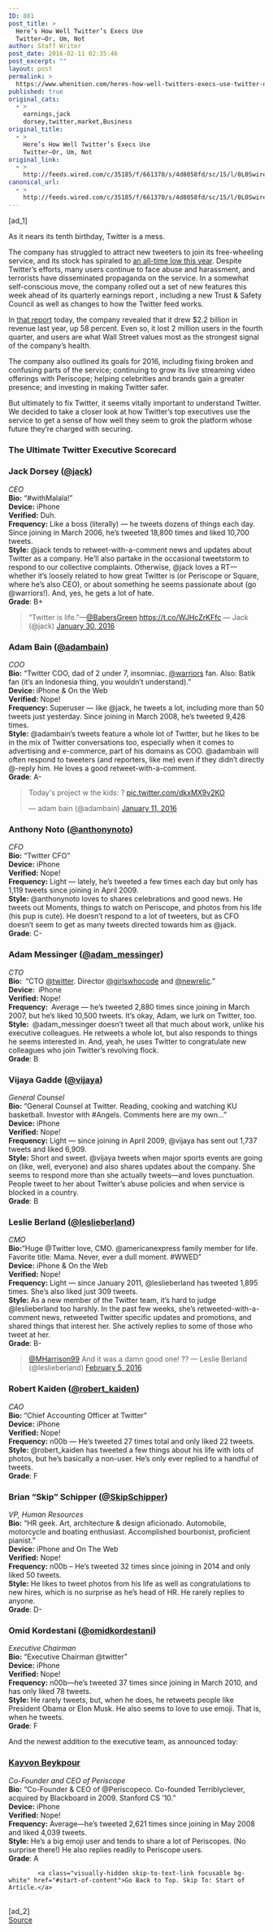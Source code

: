 ```yaml
---
ID: 881
post_title: >
  Here’s How Well Twitter’s Execs Use
  Twitter—Or, Um, Not
author: Staff Writer
post_date: 2016-02-11 02:35:46
post_excerpt: ""
layout: post
permalink: >
  https://www.whenitson.com/heres-how-well-twitters-execs-use-twitter-or-um-not/
published: true
original_cats:
  - >
    earnings,jack
    dorsey,twitter,market,Business
original_title:
  - >
    Here’s How Well Twitter’s Execs Use
    Twitter—Or, Um, Not
original_link:
  - >
    http://feeds.wired.com/c/35185/f/661370/s/4d8058fd/sc/15/l/0L0Swired0N0C20A160C0A20Cheres0Ehow0Ewell0Etwitters0Eexecs0Euse0Etwitter0Eor0Eum0Enot0C/story01.htm
canonical_url:
  - >
    http://feeds.wired.com/c/35185/f/661370/s/4d8058fd/sc/15/l/0L0Swired0N0C20A160C0A20Cheres0Ehow0Ewell0Etwitters0Eexecs0Euse0Etwitter0Eor0Eum0Enot0C/story01.htm
---
```

 [ad_1]
<br><div id=""><p>As it nears its tenth birthday, Twitter is a mess.</p>
<p>The company has struggled to attract new tweeters to join its free-wheeling service, and its stock has spiraled to <a href="http://www.wired.com/2016/02/twitter-is-now-worth-less-than-many-of-the-unicorns/" target="_blank">an all-time low this year</a>. Despite Twitter’s efforts, many users continue to face abuse and harassment, and terrorists have disseminated propaganda on the service. In a somewhat self-conscious move, the company rolled out a set of new features this week ahead of its quarterly earnings report , including a new Trust &amp; Safety Council as well as changes to how the Twitter feed works. </p>
<p>In <a href="http://files.shareholder.com/downloads/AMDA-2F526X/1490875248x0x874459/8A4D1A1D-D184-4AFE-9AC1-F880C5EA06F1/Q415_Shareholder_Letter.pdf" target="_blank">that report</a> today, the company revealed that it drew $2.2 billion in revenue last year, up 58 percent. Even so, it lost 2 million users in the fourth quarter, and users are what Wall Street values most as the strongest signal of the company’s health.</p>
<p>The company also outlined its goals for 2016, including fixing broken and confusing parts of the service; continuing to grow its live streaming video offerings with Periscope; helping celebrities and brands gain a greater presence; and investing in making Twitter safer. </p>
<p>But ultimately to fix Twitter, it seems vitally important to understand Twitter. We decided to take a closer look at how Twitter’s top executives use the service to get a sense of how well they seem to grok the platform whose future they’re charged with securing.   </p>
<h3>The Ultimate Twitter Executive Scorecard</h3>
<h3>Jack Dorsey (<a href="https://twitter.com/jack" target="_blank">@jack</a>)</h3>
<p><em>CEO</em><br/><strong>Bio:</strong> “#withMalala!”<br/><strong>Device:</strong> iPhone<br/><strong>Verified:</strong> Duh.<br/><strong>Frequency:</strong> Like a boss (literally) — he tweets dozens of things each day. Since joining in March 2006, he’s tweeted 18,800 times and liked 10,700 tweets.<br/><strong>Style:</strong> @jack tends to retweet-with-a-comment news and updates about Twitter as a company. He’ll also partake in the occasional tweetstorm to respond to our collective complaints. Otherwise, @jack loves a RT—whether it’s loosely related to how great Twitter is (or Periscope or Square, where he’s also CEO), or about something he seems passionate about (go @warriors!). And, yes, he gets a lot of hate.<br/><strong>Grade</strong>: B+ </p>
<blockquote class="twitter-tweet" data-lang="en" readability="2.7789473684211"><p>“Twitter is life.”—<a href="https://twitter.com/BabersGreen">@BabersGreen</a> <a href="https://t.co/WJHcZrKFfc">https://t.co/WJHcZrKFfc</a> — Jack (@jack) <a href="https://twitter.com/jack/status/693334818369572864">January 30, 2016</a></p></blockquote>

<h3>Adam Bain (<a href="https://twitter.com/adambain?ref_src=twsrc%5Egoogle%7Ctwcamp%5Eserp%7Ctwgr%5Eauthor" target="_blank">@adambain</a>)</h3>
<p><em>COO</em><br/><strong>Bio:</strong> “Twitter COO, dad of 2 under 7, insomniac. <a class="link-complex" href="https://twitter.com/warriors/" target="_blank" rel="user" data-user-name="warriors">@<span class="link-complex-target">warriors</span></a> fan. Also: Batik fan (it’s an Indonesia thing, you wouldn’t understand).” <br/><strong> Device: </strong>iPhone &amp; On the Web<br/><strong>Verified:</strong> Nope!<br/><strong> Frequency:</strong> Superuser — like @jack, he tweets a lot, including more than 50 tweets just yesterday. Since joining in March 2008, he’s tweeted 9,428 times.<br/><strong> Style:</strong> @adambain’s tweets feature a whole lot of Twitter, but he likes to be in the mix of Twitter conversations too, especially when it comes to advertising and e-commerce, part of his domains as COO. @adambain will often respond to tweeters (and reporters, like me) even if they didn’t directly @-reply him. He loves a good retweet-with-a-comment.<br/><strong>Grade</strong>: A-</p>
<blockquote class="twitter-tweet" data-lang="en" readability="4.7058823529412"><p lang="en" dir="ltr">Today's project w the kids: ? <a href="https://t.co/dkxMX9v2KO">pic.twitter.com/dkxMX9v2KO</a></p>
<p>— adam bain (@adambain) <a href="https://twitter.com/adambain/status/686342749163880448">January 11, 2016</a></p></blockquote>

<h3>Anthony Noto (<a href="https://twitter.com/anthonynoto?ref_src=twsrc%5Egoogle%7Ctwcamp%5Eserp%7Ctwgr%5Eauthor" target="_blank">@anthonynoto</a>)</h3>
<p><em>CFO</em><br/><strong> Bio:</strong> “Twitter CFO”<br/><strong>Device:</strong> iPhone<br/><strong>Verified:</strong> Nope!<br/><strong> Frequency:</strong> Light — lately, he’s tweeted a few times each day but only has 1,119 tweets since joining in April 2009.<br/><strong> Style:</strong> @anthonynoto loves to shares celebrations and good news. He tweets out Moments, things to watch on Periscope, and photos from his life (his pup is cute). He doesn’t respond to a lot of tweeters, but as CFO doesn’t seem to get as many tweets directed towards him as @jack.<br/><strong>Grade</strong>: C-</p>
<h3>Adam Messinger (<a href="https://twitter.com/adam_messinger" target="_blank">@adam_messinger</a>)</h3>
<p><em>CTO</em><br/><strong> Bio: </strong> “CTO <a href="https://twitter.com/twitter">@twitter</a>. Director <a href="https://twitter.com/girlswhocode">@girlswhocode</a> and <a href="https://twitter.com/newrelic"><span class="s2">@newrelic</span></a>.”<br/><strong> Device: </strong> iPhone<br/><strong>Verified:</strong> Nope!<br/><strong> Frequency: </strong> Average — he’s tweeted 2,880 times since joining in March 2007, but he’s liked 10,500 tweets. It’s okay, Adam, we lurk on Twitter, too.<br/><strong>Style: </strong> @adam_messinger doesn’t tweet all that much about work, unlike his executive colleagues. He retweets a whole lot, but also responds to things he seems interested in. And, yeah, he uses Twitter to congratulate new colleagues who join Twitter’s revolving flock.<br/><strong>Grade</strong>: B</p>
<h3>Vijaya Gadde (<a href="https://twitter.com/vijaya?ref_src=twsrc%5Egoogle%7Ctwcamp%5Eserp%7Ctwgr%5Eauthor" target="_blank">@vijaya</a>)</h3>
<p><em>General Counsel</em><br/><strong>Bio:</strong> “General Counsel at Twitter. Reading, cooking and watching KU basketball. Investor with #Angels. Comments here are my own…”<br/><strong> Device:</strong> iPhone<br/><strong>Verified:</strong> Nope!<br/><strong> Frequency:</strong> Light — since joining in April 2009, @vijaya has sent out 1,737 tweets and liked 6,909.<br/><strong> Style:</strong> Short and sweet. @vijaya tweets when major sports events are going on (like, well, everyone) and also shares updates about the company. She seems to respond more than she actually tweets—and loves punctuation. People tweet to her about Twitter’s abuse policies and when service is blocked in a country.<br/><strong>Grade</strong>: B </p>
<h3>Leslie Berland (<a href="https://twitter.com/leslieberland?ref_src=twsrc%5Egoogle%7Ctwcamp%5Eserp%7Ctwgr%5Eauthor" target="_blank">@leslieberland</a>)</h3>
<p><em>CMO</em><br/><strong>Bio:</strong>“Huge @Twitter love, CMO. @americanexpress family member for life. Favorite title: Mama. Never, ever a dull moment. #WWED”<br/><strong> Device:</strong> iPhone &amp; On the Web<br/><strong>Verified:</strong> Nope!<br/><strong> Frequency:</strong> Light — since January 2011, @leslieberland has tweeted 1,895 times. She’s also liked just 309 tweets.<br/><strong> Style:</strong> As a new member of the Twitter team, it’s hard to judge @leslieberland too harshly. In the past few weeks, she’s retweeted-with-a-comment news, retweeted Twitter specific updates and promotions, and shared things that interest her. She actively replies to some of those who tweet at her.<br/><strong>Grade</strong>: B- </p>
<blockquote class="twitter-tweet" data-lang="en" readability="5.078431372549"><p><a href="https://twitter.com/MHarrison99">@MHarrison99</a> And it was a damn good one! ?? — Leslie Berland (@leslieberland) <a href="https://twitter.com/leslieberland/status/695434498373132289">February 5, 2016</a></p></blockquote>

<h3>Robert Kaiden (<a href="https://twitter.com/robert_kaiden" target="_blank">@robert_kaiden</a>)</h3>
<p><em>CAO</em><br/><strong>Bio:</strong> “Chief Accounting Officer at Twitter”<br/><strong> Device:</strong> iPhone<br/><strong> Verified:</strong> Nope!<br/><strong> Frequency:</strong> n00b — He’s tweeted 27 times total and only liked 22 tweets.<br/><strong> Style:</strong> @robert_kaiden has tweeted a few things about his life with lots of photos, but he’s basically a non-user. He’s only ever replied to a handful of tweets.<br/><strong>Grade</strong>: F</p>
<h3>Brian “Skip” Schipper (<a href="https://twitter.com/SkipSchipper" target="_blank">@SkipSchipper</a>) </h3>
<p><em>VP, Human Resources</em><br/><strong>Bio:</strong> “HR geek. Art, architecture &amp; design aficionado. Automobile, motorcycle and boating enthusiast. Accomplished bourbonist, proficient pianist.”<br/><strong> Device:</strong> iPhone and On The Web<br/><strong> Verified:</strong> Nope!<br/><strong> Frequency:</strong> n00b – He’s tweeted 32 times since joining in 2014 and only liked 50 tweets.<br/><strong> Style:</strong> He likes to tweet photos from his life as well as congratulations to new hires, which is no surprise as he’s head of HR. He rarely replies to anyone.<br/><strong>Grade</strong>: D-</p>
<h3>Omid Kordestani (<a href="https://twitter.com/omidkordestani?lang=en" target="_blank">@omidkordestani</a>)</h3>
<p><em>Executive Chairman</em><br/><strong>Bio:</strong> “Executive Chairman @twitter”<br/><strong> Device:</strong> iPhone<br/><strong> Verified:</strong> Nope!<br/><strong> Frequency:</strong> n00b—he’s tweeted 37 times since joining in March 2010, and has only liked 78 tweets.<br/><strong> Style:</strong> He rarely tweets, but, when he does, he retweets people like President Obama or Elon Musk. He also seems to love to use emoji. That is, when he tweets.<br/><strong>Grade</strong>: F</p>
<p>And the newest addition to the executive team, as announced today: </p>
<h3><a href="https://twitter.com/kayvz" target="_blank">Kayvon Beykpour</a></h3>
<p><em>Co-Founder and CEO of Periscope</em><br/><strong>Bio:</strong> “Co-Founder &amp; CEO of @Periscopeco. Co-founded Terriblyclever, acquired by Blackboard in 2009. Stanford CS ’10.”<br/><strong> Device:</strong> iPhone<br/><strong> Verified:</strong> Nope!<br/><strong> Frequency:</strong> Average—he’s tweeted 2,621 times since joining in May 2008 and liked 4,039 tweets.<br/><strong> Style:</strong> He’s a big emoji user and tends to share a lot of Periscopes. (No surprise there!) He also replies readily to Periscope users.<br/><strong>Grade</strong>: A </p>

			<a class="visually-hidden skip-to-text-link focusable bg-white" href="#start-of-content">Go Back to Top. Skip To: Start of Article.</a>

			
</div>
<br>[ad_2]
<br><a href="http://feeds.wired.com/c/35185/f/661370/s/4d8058fd/sc/15/l/0L0Swired0N0C20A160C0A20Cheres0Ehow0Ewell0Etwitters0Eexecs0Euse0Etwitter0Eor0Eum0Enot0C/story01.htm">Source </a>